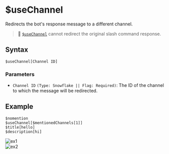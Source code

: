 # $useChannel
Redirects the bot's response message to a different channel.

> 📌 [`$useChannel`](./useChannel.md) cannot redirect the original slash command response.

## Syntax
```
$useChannel[Channel ID]
```

### Parameters
- `Channel ID` `(Type: Snowflake || Flag: Required)`: The ID of the channel to which the message will be redirected.

## Example
```
$nomention
$useChannel[$mentionedChannels[1]]
$title[hello]
$description[hi]
```
![ex1](https://user-images.githubusercontent.com/69215413/125665386-b0458227-97d7-4aaa-9ca8-b1d869245bce.png)\
![ex2](https://user-images.githubusercontent.com/69215413/125665365-ade65a36-0c1e-4e1c-a5c5-ad9929f769bc.png)
